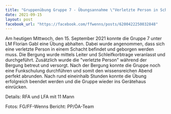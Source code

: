 ```yaml
---
title: "Gruppenübung Gruppe 7 - Übungsannahme \"Verletzte Person in Schacht, Bergung mittels Leiter"
date: 2021-09-15
layout: post
facebook_url: "https://facebook.com/ffwenns/posts/6200422250032848"
---
```


Am heutigen Mittwoch, den 15. September 2021 konnte die Gruppe 7 unter LM Florian Gabl eine Übung abhalten. Dabei wurde angenommen, dass sich eine verletzte Person in einem Schacht befindet und geborgen werden muss. Die Bergung wurde mittels Leiter und Schleifkorbtrage veranlasst und durchgeführt. Zusätzlich wurde die "verletzte Person" während der Bergung betreut und versorgt. Nach der Bergung konnte die Gruppe noch eine Funkschulung durchführen und somit den wissensreichen Abend perfekt abrunden. Nach rund eineinhalb Stunden konnte die Übung erfolgreich beendet werden und die Gruppe wieder ins Gerätehaus einrücken. 

Details:
RFA und LFA mit 11 Mann

Fotos: FG/FF-Wenns
Bericht: PP/ÖA-Team